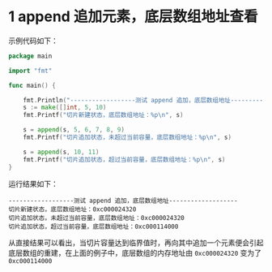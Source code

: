 # 1 append 追加元素，底层数组地址查看

示例代码如下：

```go
package main

import "fmt"

func main() {

	fmt.Println("------------------测试 append 追加，底层数组地址-------------------")
	s := make([]int, 5, 10)
	fmt.Printf("切片新建状态，底层数组地址：%p\n", s)

	s = append(s, 5, 6, 7, 8, 9)
	fmt.Printf("切片追加状态，未超过当前容量，底层数组地址：%p\n", s)

	s = append(s, 10, 11)
	fmt.Printf("切片追加状态，超过当前容量，底层数组地址：%p\n", s)
}
```

运行结果如下：

```shell
------------------测试 append 追加，底层数组地址-------------------
切片新建状态，底层数组地址：0xc000024320
切片追加状态，未超过当前容量，底层数组地址：0xc000024320
切片追加状态，超过当前容量，底层数组地址：0xc000114000
```

从直接结果可以看出，当切片容量达到临界值时，再向其中追加一个元素便会引起底层数组的重建，在上面的例子中，底层数组的内存地址由 `0xc000024320` 变为了 `0xc000114000`

